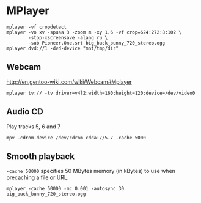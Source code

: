 MPlayer
=======

    mplayer -vf cropdetect
    mplayer -vo xv -spuaa 3 -zoom m -xy 1.6 -vf crop=624:272:8:102 \
            -stop-xscreensave -alang ru \
            -sub Pioneer.One.srt big_buck_bunny_720_stereo.ogg
    mplayer dvd://1 -dvd-device "mnt/tmp/dir"

Webcam
------

<http://en.gentoo-wiki.com/wiki/Webcam#Mplayer>

    mplayer tv:// -tv driver=v4l2:width=160:height=120:device=/dev/video0

Audio CD
--------

Play tracks 5, 6 and 7

    mpv -cdrom-device /dev/cdrom cdda://5-7 -cache 5000

Smooth playback
---------------

`-cache 50000` specifies 50 MBytes memory (in kBytes) to use when
precaching a file or URL.

    mplayer -cache 50000 -mc 0.001 -autosync 30 big_buck_bunny_720_stereo.ogg

[Smooth playback]: http://freshmeat.net/articles/fine-tuning-mplayer
